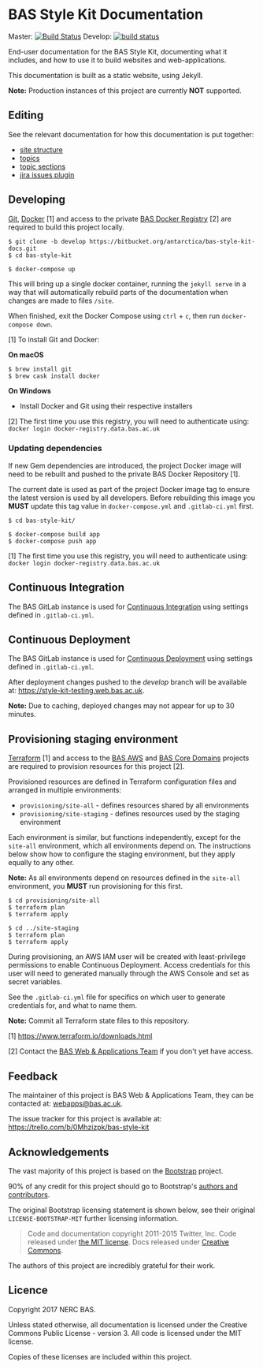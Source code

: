 # BAS Style Kit Documentation

Master: [![Build Status](https://semaphoreci.com/api/v1/antarctica/bas-style-kit-docs/branches/master/badge.svg)](https://semaphoreci.com/antarctica/bas-style-kit-docs)
Develop: [![build status](https://gitlab.data.bas.ac.uk/BSK/bas-style-kit-docs/badges/develop/build.svg)](https://gitlab.data.bas.ac.uk/BSK/bas-style-kit-docs/commits/develop)

End-user documentation for the BAS Style Kit, documenting what it includes, and how to use it to build websites and
web-applications.

This documentation is built as a static website, using Jekyll.

**Note:** Production instances of this project are currently **NOT** supported.

## Editing

See the relevant documentation for how this documentation is put together:

* [site structure](docs/editing/site-structure.md)
* [topics](docs/editing/topics.md)
* [topic sections](docs/editing/topic-sections.md)
* [jira issues plugin](docs/editing/plugin-jira-issues.md)

## Developing

[Git](https://git-scm.com), [Docker](https://www.docker.com/products/docker) [1] and access to the private
[BAS Docker Registry](https://docker-registry.data.bas.ac.uk) [2] are required to build this project locally.

```shell
$ git clone -b develop https://bitbucket.org/antarctica/bas-style-kit-docs.git
$ cd bas-style-kit

$ docker-compose up
```

This will bring up a single docker container, running the `jekyll serve` in a way that will automatically rebuild parts
of the documentation when changes are made to files `/site`.

When finished, exit the Docker Compose using `ctrl` + `c`, then run `docker-compose down`.

[1] To install Git and Docker:

**On macOS**

```shell
$ brew install git
$ brew cask install docker
```

**On Windows**

* Install Docker and Git using their respective installers

[2] The first time you use this registry, you will need to authenticate using:
`docker login docker-registry.data.bas.ac.uk`

### Updating dependencies

If new Gem dependencies are introduced, the project Docker image will need to be rebuilt and pushed to the private BAS
Docker Repository [1].

The current date is used as part of the project Docker image tag to ensure the latest version is used by all developers.
Before rebuilding this image you **MUST** update this tag value in `docker-compose.yml` and `.gitlab-ci.yml` first.

```shell
$ cd bas-style-kit/

$ docker-compose build app
$ docker-compose push app
```

[1] The first time you use this registry, you will need to authenticate using:
`docker login docker-registry.data.bas.ac.uk`

## Continuous Integration

The BAS GitLab instance is used for
[Continuous Integration](https://gitlab.data.bas.ac.uk/BSK/bas-style-kit-docs/pipelines) using settings defined in
`.gitlab-ci.yml`.

## Continuous Deployment

The BAS GitLab instance is used for [Continuous Deployment](https://gitlab.data.bas.ac.uk/BSK/bas-style-kit-docs/builds)
using settings defined in `.gitlab-ci.yml`.


After deployment changes pushed to the *develop* branch will be available at: https://style-kit-testing.web.bas.ac.uk.

**Note:** Due to caching, deployed changes may not appear for up to 30 minutes.

## Provisioning staging environment

[Terraform](https://terrafrom.io) [1] and access to the [BAS AWS](https://bitbucket.org/antarctica/bas-aws) and
[BAS Core Domains](https://bitbucket.org/antarctica/bas-core-domains) projects are required to provision resources
for this project [2].

Provisioned resources are defined in Terraform configuration files and arranged in multiple environments:

* `provisioning/site-all` - defines resources shared by all environments
* `provisioning/site-staging` - defines resources used by the staging environment

Each environment is similar, but functions independently, except for the `site-all` environment, which all environments
depend on. The instructions below show how to configure the staging environment, but they apply equally to any other.


**Note:** As all environments depend on resources defined in the `site-all` environment, you **MUST** run provisioning
for this first.

```shell
$ cd provisioning/site-all
$ terraform plan
$ terraform apply

$ cd ../site-staging
$ terraform plan
$ terraform apply
```

During provisioning, an AWS IAM user will be created with least-privilege permissions to enable Continuous Deployment.
Access credentials for this user will need to generated manually through the AWS Console and set as secret variables.

See the `.gitlab-ci.yml` file for specifics on which user to generate credentials for, and what to name them.

**Note:** Commit all Terraform state files to this repository.

[1] https://www.terraform.io/downloads.html

[2] Contact the [BAS Web & Applications Team](mailto:webapps@bas.ac.uk) if you don't yet have access.

## Feedback

The maintainer of this project is BAS Web & Applications Team, they can be contacted at:
[webapps@bas.ac.uk](mailto:webapps@bas.ac.uk).

The issue tracker for this project is available at: https://trello.com/b/0Mhzizpk/bas-style-kit

## Acknowledgements

The vast majority of this project is based on the [Bootstrap](http://getbootstrap.com) project.

90% of any credit for this project should go to Bootstrap's [authors and contributors](http://getbootstrap.com/about/).

The original Bootstrap licensing statement is shown below,
see their original `LICENSE-BOOTSTRAP-MIT` further licensing information.

> Code and documentation copyright 2011-2015 Twitter, Inc. Code released under
[the MIT license](https://github.com/twbs/bootstrap/blob/master/LICENSE).
Docs released under [Creative Commons](https://github.com/twbs/bootstrap/blob/master/docs/LICENSE).

The authors of this project are incredibly grateful for their work.

## Licence

Copyright 2017 NERC BAS.

Unless stated otherwise, all documentation is licensed under the Creative Commons Public License - version 3.
All code is licensed under the MIT license.

Copies of these licenses are included within this project.
